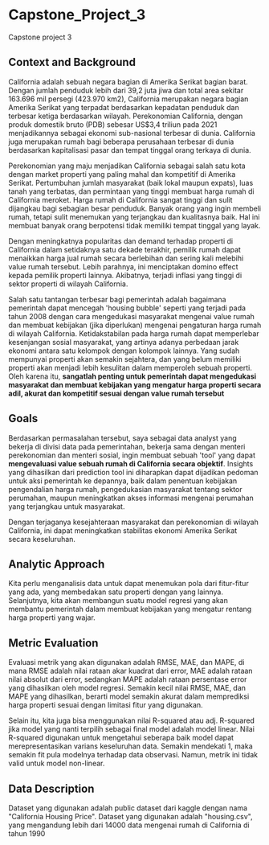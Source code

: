 # Capstone_Project_3

Capstone project 3

## Context and Background

California adalah sebuah negara bagian di Amerika Serikat bagian barat. Dengan jumlah penduduk lebih dari 39,2 juta jiwa dan total area sekitar 163.696 mil persegi (423.970 km2), California merupakan negara bagian Amerika Serikat yang terpadat berdasarkan kepadatan penduduk dan terbesar ketiga berdasarkan wilayah. Perekonomian California, dengan produk domestik bruto (PDB) sebesar US$3,4 triliun pada 2021 menjadikannya sebagai ekonomi sub-nasional terbesar di dunia. California juga merupakan rumah bagi beberapa perusahaan terbesar di dunia berdasarkan kapitalisasi pasar dan tempat tinggal orang terkaya di dunia.

Perekonomian yang maju menjadikan California sebagai salah satu kota dengan market properti yang paling mahal dan kompetitif di Amerika Serikat. Pertumbuhan jumlah masyarakat (baik lokal maupun expats), luas tanah yang terbatas, dan permintaan yang tinggi membuat harga rumah di California meroket. Harga rumah di California sangat tinggi dan sulit dijangkau bagi sebagian besar penduduk. Banyak orang yang ingin membeli rumah, tetapi sulit menemukan yang terjangkau dan kualitasnya baik. Hal ini membuat banyak orang berpotensi tidak memiliki tempat tinggal yang layak.

Dengan meningkatnya popularitas dan demand terhadap properti di California dalam setidaknya satu dekade terakhir, pemilik rumah dapat menaikkan harga jual rumah secara berlebihan dan sering kali melebihi value rumah tersebut. Lebih parahnya, ini menciptakan domino effect kepada pemilik properti lainnya. Akibatnya, terjadi inflasi yang tinggi di sektor properti di wilayah California. 

Salah satu tantangan terbesar bagi pemerintah adalah bagaimana pemerintah dapat mencegah 'housing bubble' seperti yang terjadi pada tahun 2008 dengan cara mengedukasi masyarakat mengenai value rumah dan membuat kebijakan (jika diperlukan) mengenai pengaturan harga rumah di wilayah California. Ketidakstabilan pada harga rumah dapat memperlebar kesenjangan sosial masyarakat, yang artinya adanya perbedaan jarak ekonomi antara satu kelompok dengan kolompok lainnya. Yang sudah mempunyai properti akan semakin sejahtera, dan yang belum memiliki properti akan menjadi lebih kesulitan dalam memperoleh sebuah properti. Oleh karena itu, **sangatlah penting untuk pemerintah dapat mengedukasi masyarakat dan membuat kebijakan yang mengatur harga properti secara adil, akurat dan kompetitif sesuai dengan value rumah tersebut**

## Goals

Berdasarkan permasalahan tersebut, saya sebagai data analyst yang bekerja di divisi data pada pemerintahan, bekerja sama dengan menteri perekonomian dan menteri sosial, ingin membuat sebuah 'tool' yang dapat **mengevaluasi value sebuah rumah di California secara objektif**. Insights yang dihasilkan dari prediction tool ini diharapkan dapat dijadikan pedoman untuk aksi pemerintah ke depannya, baik dalam penentuan kebijakan pengendalian harga rumah, pengedukasian masyarakat tentang sektor perumahan, maupun meningkatkan akses informasi mengenai perumahan yang terjangkau untuk masyarakat.

Dengan terjaganya kesejahteraan masyarakat dan perekonomian di wilayah California, ini dapat meningkatkan stabilitas ekonomi Amerika Serikat secara keseluruhan. 

## Analytic Approach

Kita perlu menganalisis data untuk dapat menemukan pola dari fitur-fitur yang ada, yang membedakan satu properti dengan yang lainnya. 
Selanjutnya, kita akan membangun suatu model regresi yang akan membantu pemerintah dalam membuat kebijakan yang mengatur rentang harga properti yang wajar.

## Metric Evaluation

Evaluasi metrik yang akan digunakan adalah RMSE, MAE, dan MAPE, di mana RMSE adalah nilai rataan akar kuadrat dari error, MAE adalah rataan nilai absolut dari error, sedangkan MAPE adalah rataan persentase error yang dihasilkan oleh model regresi. Semakin kecil nilai RMSE, MAE, dan MAPE yang dihasilkan, berarti model semakin akurat dalam memprediksi harga properti sesuai dengan limitasi fitur yang digunakan. 

Selain itu, kita juga bisa menggunakan nilai R-squared atau adj. R-squared jika model yang nanti terpilih sebagai final model adalah model linear. Nilai R-squared digunakan untuk mengetahui seberapa baik model dapat merepresentasikan varians keseluruhan data. Semakin mendekati 1, maka semakin fit pula modelnya terhadap data observasi. Namun, metrik ini tidak valid untuk model non-linear.

## Data Description
Dataset yang digunakan adalah public dataset dari kaggle dengan nama "California Housing Price". Dataset yang digunakan adalah "housing.csv", yang mengandung lebih dari 14000 data mengenai rumah di California di tahun 1990



